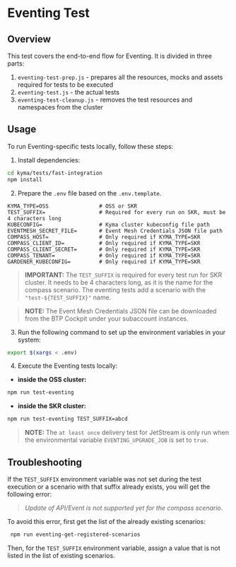 # Eventing Test


## Overview

This test covers the end-to-end flow for Eventing. It is divided in three parts:
1. `eventing-test-prep.js` - prepares all the resources, mocks and assets required for tests to be executed
2. `eventing-test.js` - the actual tests
3. `eventing-test-cleanup.js` - removes the test resources and namespaces from the cluster

## Usage
To run Eventing-specific tests locally, follow these steps:

1. Install dependencies:
```bash
cd kyma/tests/fast-integration
npm install
```

2. Prepare the `.env` file based on the `.env.template`.
```
KYMA_TYPE=OSS                # OSS or SKR
TEST_SUFFIX=                 # Required for every run on SKR, must be 4 characters long
KUBECONFIG=                  # Kyma cluster kubeconfig file path
EVENTMESH_SECRET_FILE=       # Event Mesh Credentials JSON file path
COMPASS_HOST=                # Only required if KYMA_TYPE=SKR
COMPASS_CLIENT_ID=           # Only required if KYMA_TYPE=SKR
COMPASS_CLIENT_SECRET=       # Only required if KYMA_TYPE=SKR
COMPASS_TENANT=              # Only required if KYMA_TYPE=SKR
GARDENER_KUBECONFIG=         # Only required if KYMA_TYPE=SKR
```
>**IMPORTANT:** The `TEST_SUFFIX` is required for every test run for SKR cluster. It needs to be 4 characters long, as it is the name for the compass scenario.
> The eventing tests add a scenario with the `"test-${TEST_SUFFIX}"` name.

>**NOTE:** The Event Mesh Credentials JSON file can be downloaded from the BTP Cockpit under your subaccount instances.

3. Run the following command to set up the environment variables in your system:
```bash
export $(xargs < .env)
```

4. Execute the Eventing tests locally:

- **inside the OSS cluster:**
```bash
npm run test-eventing
```
- **inside the SKR cluster:**
```bash
npm run test-eventing TEST_SUFFIX=abcd
```
>**NOTE:** The `at least once` delivery test for JetStream is only run when the environmental variable `EVENTING_UPGRADE_JOB` is set to `true`.

## Troubleshooting ##

If the `TEST_SUFFIX` environment variable was not set during the test execution or a scenario with that suffix already exists, you will get the following error:
>_Update of API/Event is not supported yet for the compass scenario_.

To avoid this error, first get the list of the already existing scenarios:
```bash
 npm run eventing-get-registered-scenarios
```
Then, for the `TEST_SUFFIX` environment variable, assign a value that is not listed in the list of existing scenarios.
